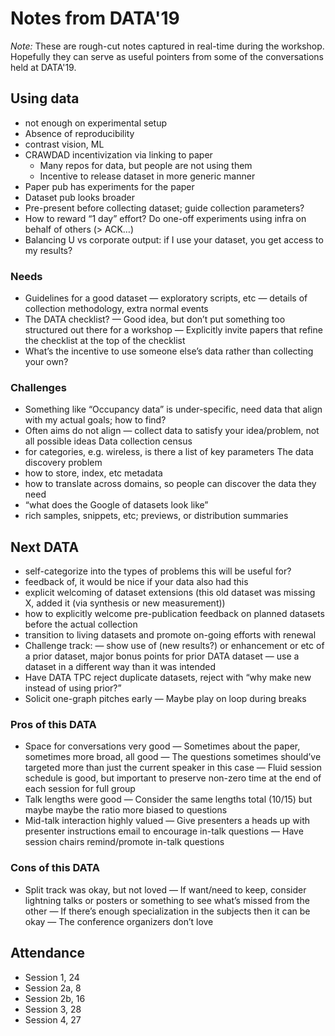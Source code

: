 # Notes from DATA'19

_Note:_ These are rough-cut notes captured in real-time during the workshop.
Hopefully they can serve as useful pointers from some of the conversations
held at DATA'19.

## Using data
 - not enough on experimental setup
 - Absence of reproducibility
 - contrast vision, ML
 - CRAWDAD incentivization via linking to paper
    - Many repos for data, but people are not using them
    - Incentive to release dataset in more generic manner
 - Paper pub has experiments for the paper
 - Dataset pub looks broader
 - Pre-present before collecting dataset; guide collection parameters?
 - How to reward “1 day” effort? Do one-off experiments using infra on behalf of others (> ACK…)
 - Balancing U vs corporate output: if I use your dataset, you get access to my results?

### Needs
 - Guidelines for a good dataset
 — exploratory scripts, etc
 — details of collection methodology, extra normal events
 - The DATA checklist?
 — Good idea, but don’t put something too structured out there for a workshop
 — Explicitly invite papers that refine the checklist at the top of the checklist
 - What’s the incentive to use someone else’s data rather than collecting your own?

### Challenges
 - Something like “Occupancy data” is under-specific, need data that align with my actual goals; how to find?
 - Often aims do not align — collect data to satisfy your idea/problem, not all possible ideas
Data collection census
 - for categories, e.g. wireless, is there a list of key parameters
The data discovery problem
 - how to store, index, etc metadata
 - how to translate across domains, so people can discover the data they need
 - “what does the Google of datasets look like”
 - rich samples, snippets, etc; previews, or distribution summaries


## Next DATA

 - self-categorize into the types of problems this will be useful for?
 - feedback of, it would be nice if your data also had this
 - explicit welcoming of dataset extensions (this old dataset was missing X, added it (via synthesis or new measurement))
 - how to explicitly welcome pre-publication feedback on planned datasets before the actual collection
 - transition to living datasets and promote on-going efforts with renewal
 - Challenge track:
 — show use of (new results?) or enhancement or etc of a prior dataset, major bonus points for prior DATA dataset
 — use a dataset in a different way than it was intended
 - Have DATA TPC reject duplicate datasets, reject with “why make new instead of using prior?”
 - Solicit one-graph pitches early
 — Maybe play on loop during breaks

### Pros of this DATA
 - Space for conversations very good
 — Sometimes about the paper, sometimes more broad, all good
 — The questions sometimes should’ve targeted more than just the current speaker in this case
 — Fluid session schedule is good, but important to preserve non-zero time at the end of each session for full group
 - Talk lengths were good
 — Consider the same lengths total (10/15) but maybe maybe the ratio more biased to questions
 - Mid-talk interaction highly valued
 — Give presenters a heads up with presenter instructions email to encourage in-talk questions
 — Have session chairs remind/promote in-talk questions

### Cons of this DATA
 - Split track was okay, but not loved
 — If want/need to keep, consider lightning talks or posters or something to see what’s missed from the other
 — If there’s enough specialization in the subjects then it can be okay
 — The conference organizers don’t love


## Attendance

 - Session 1, 24
 - Session 2a, 8
 - Session 2b, 16
 - Session 3, 28
 - Session 4, 27
